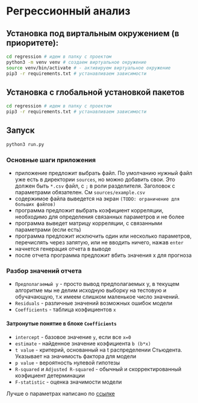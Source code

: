 # Регрессионный анализ
## Установка под виртальным окружением (в приоритете):
```bash
cd regression # идем в папку с проектом
python3 -m venv venv # создаем виртуальное окружение
source venv/bin/activate # - активируем виртуальное окружение
pip3 -r requirements.txt # устанавливаем зависимости
```

## Установка с глобальной установкой пакетов
```bash
cd regression # идем в папку с проектом
pip3 -r requirements.txt # устанавливаем зависимости
```

## Запуск 
```bash
python3 run.py
```

### Основные шаги приложения
- приложение предложит выбрать файл. По умолчанию нужный файл уже есть в директории `sources`, но можно добавить свои. Это
должен быть `*.csv` файл, с `;` в роли разделителя. Заголовок с параметрами обязателен. См `sources/example.csv`
- содержимое файла выведется на экран `(TODO: ограничение для больших файлов)`
- программа предложит выбрать коэфициент корреляции, необходимо для определения связанных параметров и не более
- программа выведет матрицу корреляции, с связанными параметрами (если есть)
- программа предложит исключить один или несколько параметров, перечислять через запятую, или не вводить ничего, 
нажав `enter`
- начнется генерация отчета в выводе
- после отчета программа предложит вбить значения x для прогноза

### Разбор значений отчета
- `Предполагаемый y` - просто вывод предполагаемых y, в текущем алгоритме мы не делим исходную выборку на тестовую 
и обучачающую, т.к имеем слишком маленькое число значений. 
- `Residuals` - различные значений возможных ошибок модели
- `Coefficients` - таблица коэфициентов `x`

#### Затронутые понятие в блоке `Coefficients`
- `intercept` - базовое значение `y`, если все `x=0`
- `estimate` - найденное значение коэфициента `b (b*x)`
- `t value` - критерий, основанный на t распределении Стьюдента. Указывает на значимость фактора для модели
- `p value` - вероятность нулевой гипотезы
- `R-squared` и `Adjusted R-squared` - обычный и скорректированный коэфициент детерминации
- `F-statistic` - оценка значимости модели

Лучше о параметрах написано по [ссылке](https://habr.com/ru/post/350668/)
